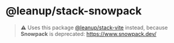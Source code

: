# @leanup/stack-snowpack

> ⚠️ Uses this package [@leanup/stack-vite](https://www.npmjs.com/package/@leanup/stack-vite) instead, because **Snowpack** is deprecated: <https://www.snowpack.dev/>
